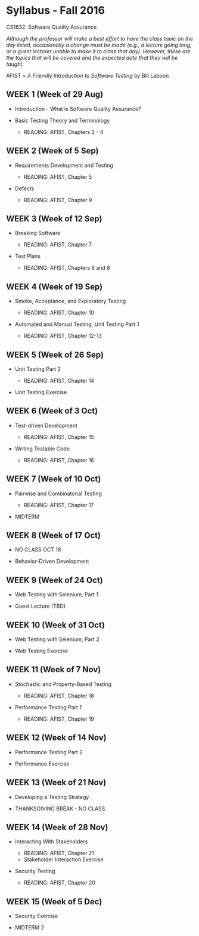 # Syllabus - Fall 2016
CS1632: Software Quality Assurance

_Although the professor will make a best effort to have the class topic on the day listed, occasionally a change must be made (e.g., a lecture going long, or a guest lecturer unable to make it to class that day).  However, these are the topics that will be covered and the expected date that they will be taught._

AFIST = _A Friendly Introduction to Software Testing_ by Bill Laboon

## WEEK 1  (Week of 29 Aug)
*  Introduction - What is Software Quality Assurance?

* Basic Testing Theory and Terminology
  * READING: AFIST, Chapters 2 - 4

## WEEK 2 (Week of 5 Sep)

* Requirements Development and Testing
  * READING: AFIST, Chapter 5

* Defects
  * READING: AFIST, Chapter 9

## WEEK 3 (Week of 12 Sep)

* Breaking Software
  * READING: AFIST, Chapter 7

* Test Plans
  * READING: AFIST, Chapters 6 and 8

## WEEK 4 (Week of 19 Sep)

* Smoke, Acceptance, and Exploratory Testing
  * READING: AFIST, Chapter 10

* Automated and Manual Testing, Unit Testing Part 1
  * READING: AFIST, Chapter 12-13

## WEEK 5 (Week of 26 Sep)

* Unit Testing Part 2
  * READING: AFIST, Chapter 14

* Unit Testing Exercise
  
## WEEK 6 (Week of 3 Oct)

* Test-driven Development
  * READING: AFIST, Chapter 15

* Writing Testable Code
  * READING: AFIST, Chapter 16

## WEEK 7 (Week of 10 Oct)

* Pairwise and Combinatorial Testing
  * READING: AFIST, Chapter 17

* MIDTERM

## WEEK 8 (Week of 17 Oct)

* NO CLASS OCT 18

* Behavior-Driven Development

## WEEK 9 (Week of 24 Oct)

* Web Testing with Selenium, Part 1

* Guest Lecture (TBD)

## WEEK 10 (Week of 31 Oct)

* Web Testing with Selenium, Part 2

* Web Testing Exercise

## WEEK 11 (Week of 7 Nov)

* Stochastic and Property-Based Testing
  * READING: AFIST, Chapter 18

* Performance Testing Part 1
  * READING: AFIST, Chapter 19

## WEEK 12 (Week of 14 Nov)

* Performance Testing Part 2

* Performance Exercise

## WEEK 13 (Week of 21 Nov)

* Developing a Testing Strategy

* THANKSGIVING BREAK - NO CLASS

## WEEK 14 (Week of 28 Nov)

* Interacting With Stakeholders
  * READING: AFIST, Chapter 21
  * Stakeholder Interaction Exercise

* Security Testing
  * READING: AFIST, Chapter 20

## WEEK 15 (Week of 5 Dec)

* Security Exercise

* MIDTERM 2

